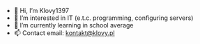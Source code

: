 - 👋 Hi, I’m Klovy1397
- 👀 I’m interested in IT (e.t.c. programming, configuring servers)
- 🌱 I’m currently learning in school average
- 📫 Contact email: kontakt@klovy.pl


<!---
Klovy1397/Klovy1397 is a ✨ special ✨ repository because its `README.md` (this file) appears on your GitHub profile.
You can click the Preview link to take a look at your changes.
--->
